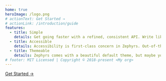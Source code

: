 ```yaml
---
home: true
heroImage: /logo.png
# actionText: Get Started →
# actionLink: /introduction/guide
features:
  - title: Simple
    details: Get going faster with a refined, consistent API. Write like you would basic HTML elements and feel right at home.
  - title: Accessible
    details: Accessibility is first-class concern in Zephyrs. Out-of-the-box, Zephyrs aims to bring the best experience possible for all.
  - title: Themeable
    details: Zephyrs comes with a beautiful default theme, but maybe you want to make some changes? No problem.
# footer: MIT Licensed | Copyright © 2018-present <My org>
---
```


<div class="text-center mt-8">
  <z-panel variant="shadow" size="none" classAppend="inline-block bg-green-400 hover:bg-green-500"><a class="inline-block py-3 px-5 text-2xl font-bold text-white" href="/introduction/install">Get Started →</a></z-panel>
</div>
